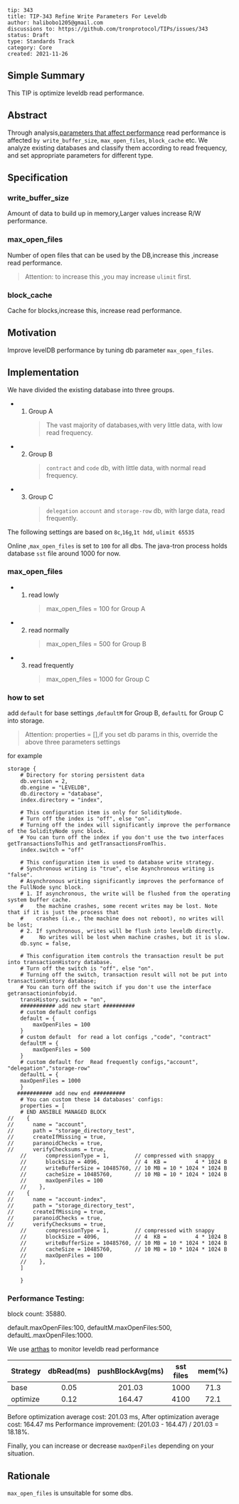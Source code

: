 ```
tip: 343
title: TIP-343 Refine Write Parameters For Leveldb	
author: halibobo1205@gmail.com
discussions to: https://github.com/tronprotocol/TIPs/issues/343
status: Draft
type: Standards Track
category: Core
created: 2021-11-26
```

## Simple Summary

This TIP is optimize leveldb read performance.

## Abstract
Through analysis,[parameters that affect performance](https://github.com/google/leveldb/blob/master/include/leveldb/options.h#L72)
read performance is affected `by write_buffer_size`, `max_open_files`, `block_cache` etc.
We analyze existing databases and classify them according to read frequency, and set appropriate parameters for different type.



## Specification

### write_buffer_size

Amount of data to build up in memory,Larger values increase R/W performance.

### max_open_files

Number of open files that can be used by the DB,increase this ,increase read performance.

> Attention: to increase this ,you may increase `ulimit` first. 

### block_cache

Cache for blocks,increase this, increase read performance.

## Motivation
Improve  levelDB performance by tuning db parameter `max_open_files`.


## Implementation

We have divided the existing database into three groups.

- 1. Group A
        > The vast majority of databases,with very little data, with low read frequency.
- 2. Group B
        > `contract` and  `code` db, with little data, with normal read frequency.
- 3. Group C
        > `delegation`  `account` and `storage-row` db, with large data, read frequently.

The following settings are based on `8c`,`16g`,`1t hdd`, `ulimit 65535`


Online ,`max_open_files` is set to `100`  for all dbs. 
The java-tron process holds database `sst` file around 1000 for now.

### max_open_files

- 1. read lowly
        > max_open_files = 100 for Group A
- 2. read normally
        > max_open_files = 500 for Group B
- 3. read frequently  
        > max_open_files = 1000 for Group C
     

### how to set 

add `default` for base settings ,`defaultM` for Group B, `defaultL` for Group C into storage.

> Attention: properties = [],if you set db params in this, override the above three parameters settings

for example

```
storage {
    # Directory for storing persistent data
    db.version = 2,
    db.engine = "LEVELDB",
    db.directory = "database",
    index.directory = "index",

    # This configuration item is only for SolidityNode.
    # Turn off the index is "off", else "on".
    # Turning off the index will significantly improve the performance of the SolidityNode sync block.
    # You can turn off the index if you don't use the two interfaces getTransactionsToThis and getTransactionsFromThis.
    index.switch = "off"

    # This configuration item is used to database write strategy.
    # Synchronous writing is "true", else Asynchronous writing is "false".
    # Asynchronous writing significantly improves the performance of the FullNode sync block.
    # 1. If asynchronous, the write will be flushed from the operating system buffer cache.
    #    the machine crashes, some recent writes may be lost. Note that if it is just the process that
    #    crashes (i.e., the machine does not reboot), no writes will be lost;
    # 2. If synchronous, writes will be flush into leveldb directly.
    #     No writes will be lost when machine crashes, but it is slow.
    db.sync = false,

    # This configuration item controls the transaction result be put into transactionHistory database.
    # Turn off the switch is "off", else "on".
    # Turning off the switch, transaction result will not be put into transactionHistory database;
    # You can turn off the switch if you don't use the interface getransactioninfobyid.
    transHistory.switch = "on",
    ########### add new start ##########
    # custom default configs
    default = {
        maxOpenFiles = 100
    }
    # custom default  for read a lot configs ,"code", "contract"
    defaultM = {
        maxOpenFiles = 500
    }
    # custom default for  Read frequently configs,"account", "delegation","storage-row"
    defaultL = {
    maxOpenFiles = 1000
    }
   ########### add new end ##########
    # You can custom these 14 databases' configs:
    properties = [
    # END ANSIBLE MANAGED BLOCK
//    {
//      name = "account",
//      path = "storage_directory_test",
//      createIfMissing = true,
//      paranoidChecks = true,
//      verifyChecksums = true,
    //      compressionType = 1,        // compressed with snappy
    //      blockSize = 4096,           // 4  KB =         4 * 1024 B
    //      writeBufferSize = 10485760, // 10 MB = 10 * 1024 * 1024 B
    //      cacheSize = 10485760,       // 10 MB = 10 * 1024 * 1024 B
    //      maxOpenFiles = 100
    //    },
//    {
//      name = "account-index",
//      path = "storage_directory_test",
//      createIfMissing = true,
//      paranoidChecks = true,
//      verifyChecksums = true,
    //      compressionType = 1,        // compressed with snappy
    //      blockSize = 4096,           // 4  KB =         4 * 1024 B
    //      writeBufferSize = 10485760, // 10 MB = 10 * 1024 * 1024 B
    //      cacheSize = 10485760,       // 10 MB = 10 * 1024 * 1024 B
    //      maxOpenFiles = 100
    //    },
    ]

    }          
```

### Performance Testing:

block count: 35880.

default.maxOpenFiles:100,
defaultM.maxOpenFiles:500,
defaultL.maxOpenFiles:1000.

We use [arthas](https://arthas.aliyun.com/doc/) to monitor leveldb read performance


| Strategy      | dbRead(ms) | pushBlockAvg(ms) | sst files |  mem(%)   |
| :---          |   :---:    |    :----:        |   :----:  |  :----:   |
| base          |   0.05     |    201.03        |   1000    |  71.3     | 
| optimize      |   0.12     |    164.47        |   4100    |  72.1     | 

Before optimization average cost: 201.03 ms, After optimization average cost: 164.47 ms
Performance improvement: (201.03 - 164.47) / 201.03 = 18.18%.

Finally, you can increase or decrease `maxOpenFiles` depending on your situation.


## Rationale
`max_open_files` is unsuitable for some dbs.